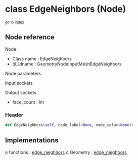 # class EdgeNeighbors (Node)

<sub>go to [index](/docs/index.md)</sub>

## Node reference

Node
 - Class name : EdgeNeighbors
 - bl_idname : GeometryNodeInputMeshEdgeNeighbors

Node parameters

Input sockets

Output sockets
 - face_count : Int

### Header

``` python
def EdgeNeighbors(self, node_label=None, node_color=None):
```

## Implementations

o functions : [edge_neighbors](/docs/GeoNodes_classes/edge_neighbors.md)
o Geometry : [edge_neighbors](/docs/GeoNodes_classes/edge_neighbors.md) 

